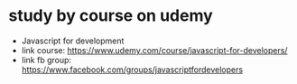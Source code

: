 # study by course on udemy
- Javascript for development
- link course: https://www.udemy.com/course/javascript-for-developers/
- link fb group: https://www.facebook.com/groups/javascriptfordevelopers
